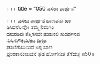 +++
title = "050 ಎಸಲು ಪಾರ್ಥನ"

+++
ಎಸಲು ಪಾರ್ಥನ ಬಾಣವನು ಖಂ  
ಡಿಸಿದನೆಲವೋ ತಮ್ಮ ನಿಮಗಿಂ  
ದಸುರರಿಪು ತೆತ್ತಿಗನಲೇ ತುಡುಕಲಿ ಸುದರ್ಶನವ  
ನುಸಿಗಳೌಕಿದರಕಟ ದಿಗ್ಗಜ  
ಘಸಣಿಗೊಂಬುದೆ ನಿನ್ನ ಬಾಣ  
ಪ್ರಸರಕಾನಂಜುವೆನೆ ಫಡ ಹೋಗೆನುತ ತೆಗೆದೆಚ್ಚ    ॥50॥